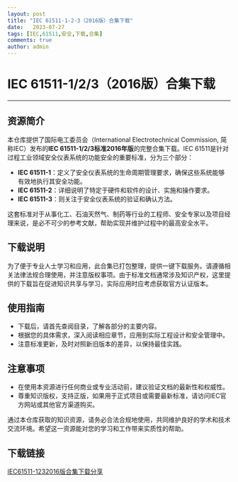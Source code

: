 ```yaml
---
layout: post
title: "IEC 61511-1-2-3（2016版）合集下载"
date:   2023-07-27
tags: [IEC,61511,安全,下载,合集]
comments: true
author: admin
---
```

# IEC 61511-1/2/3（2016版）合集下载

---

## 资源简介

本仓库提供了国际电工委员会（International Electrotechnical Commission, 简称IEC）发布的**IEC 61511-1/2/3标准2016年版**的完整合集下载。IEC 61511是针对过程工业领域安全仪表系统的功能安全的重要标准，分为三个部分：

- **IEC 61511-1**：定义了安全仪表系统的生命周期管理要求，确保这些系统能够有效地执行其安全功能。
- **IEC 61511-2**：详细说明了特定于硬件和软件的设计、实施和操作要求。
- **IEC 61511-3**：则关注于安全仪表系统的验证和确认方法。

这套标准对于从事化工、石油天然气、制药等行业的工程师、安全专家以及项目经理来说，是必不可少的参考文献，帮助实现并维护过程中的最高安全水平。

## 下载说明

为了便于专业人士学习和应用，此合集已打包整理，提供一键下载服务。请遵循相关法律法规合理使用，并注意版权事项。由于标准文档通常涉及知识产权，这里提供的下载旨在促进知识共享与学习，实际应用时应考虑获取官方认证版本。

## 使用指南

- 下载后，请首先查阅目录，了解各部分的主要内容。
- 根据您的具体需求，深入阅读相应章节，应用到实际工程设计和安全管理中。
- 注意标准更新，及时对照新旧版本的差异，以保持最佳实践。

## 注意事项

- 在使用本资源进行任何商业或专业活动前，建议验证文档的最新性和权威性。
- 尊重知识版权，支持正版，如果用于正式项目或需要最新标准，请访问IEC官方网站或其他官方渠道购买。
  
通过本仓库获取的知识资源，请务必合法合规地使用，共同维护良好的学术和技术交流环境。希望这一资源能对您的学习和工作带来实质性的帮助。

## 下载链接

[IEC61511-1232016版合集下载分享](https://pan.quark.cn/s/47cb144b3315)
